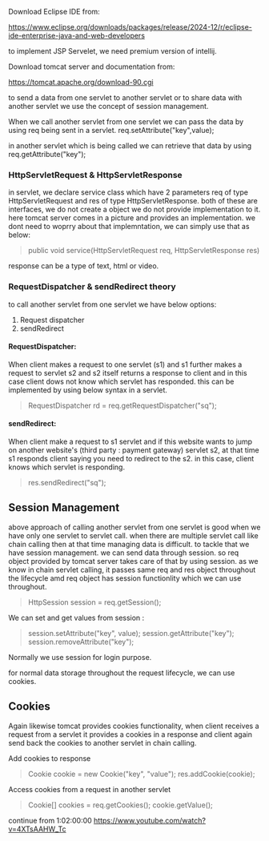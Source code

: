 
Download Eclipse IDE from:

https://www.eclipse.org/downloads/packages/release/2024-12/r/eclipse-ide-enterprise-java-and-web-developers


to implement JSP Servelet, we need premium version of intellij.


Download tomcat server and documentation from:

https://tomcat.apache.org/download-90.cgi





to send a data from one servlet to another servlet or to share data with another servlet we use the concept of session management.

When we call another servlet from one servlet we can pass the data by using req being sent in a servlet.
req.setAttribute("key",value);

in another servlet which is being called we can retrieve that data by using
req.getAttribute("key");


### HttpServletRequest & HttpServletResponse

in servlet, we declare service class which have 2 parameters req of type HttpServletRequest and res of type HttpServletResponse.
both of these are interfaces, we do not create a object we do not provide implementation to it. here tomcat server comes in a picture and provides an implementation. we dont need to woprry about that implemntation, we can simply use that as below:

> 	public void service(HttpServletRequest req, HttpServletResponse res)

response can be a type of text, html or video.


### RequestDispatcher & sendRedirect theory

to call another servlet from one servlet we have below options:

1. Request dispatcher
2. sendRedirect


#### RequestDispatcher:
When client makes a request to one servlet (s1) and s1 further makes a request to servlet s2 and s2 itself returns a response to client and in this case client dows not know which servlet has responded.
this can be implemented by using below syntax in a servlet.
> RequestDispatcher rd = req.getRequestDispatcher("sq");

#### sendRedirect:
When client make a request to s1 servlet and if this website wants to jump on another website's (third party : payment gateway) servlet s2, at that time s1 responds client saying you need to redirect to the s2.
in this case, client knows which servlet is responding.
> res.sendRedirect("sq");


## Session Management
above approach of calling another servlet from one servlet is good when we have only one servlet to servlet call.
when there are multiple servlet call like chain calling then at that time managing data is difficult. to tackle that we have session management. we can send data through session.
so req object provided by tomcat server takes care of that by using session.
as we know in chain servlet calling, it passes same req and res object throughout the lifecycle amd req object has session functionlity which we can use throughout.

> HttpSession session = req.getSession();

We can set and get values from session :
> session.setAttribute("key", value);
> session.getAttribute("key");
> session.removeAttribute("key");

Normally we use session for login purpose.

for normal data storage throughout the request lifecycle, we can use cookies.
 
## Cookies
Again likewise tomcat provides cookies functionality, when client receives a request from a servlet it provides a cookies in a response and client again send back the cookies to another servlet in chain calling.


Add cookies to response
> Cookie cookie = new Cookie("key", "value");
> res.addCookie(cookie);

Access cookies from a request in another servlet
> Cookie[] cookies = req.getCookies();
> cookie.getValue();


continue from 1:02:00:00
https://www.youtube.com/watch?v=4XTsAAHW_Tc
